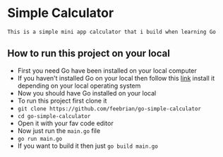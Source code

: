 # **Simple Calculator**

    This is a simple mini app calculator that i build when learning Go

## How to run this project on your local

- First you need Go have been installed on your local computer
- If you haven't installed Go on your local then follow this [link](https://go.dev/dl/) install it depending on your local operating system
- Now you should have Go installed on your local
- To run this project first clone it
- `git clone https://github.com/feebrian/go-simple-calculator`
- `cd go-simple-calculator`
- Open it with your fav code editor
- Now just run the `main.go` file
- `go run main.go`
- If you want to build it then just `go build main.go`
